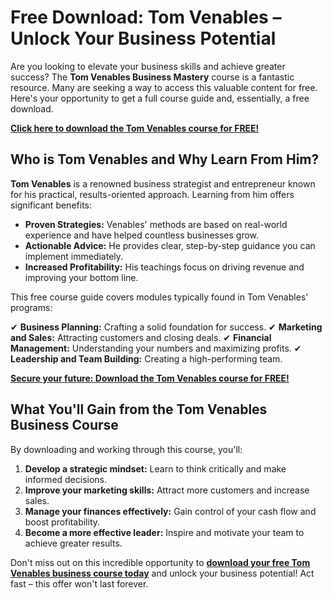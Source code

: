 # Free Download: Tom Venables – Unlock Your Business Potential

Are you looking to elevate your business skills and achieve greater success? The **Tom Venables Business Mastery** course is a fantastic resource. Many are seeking a way to access this valuable content for free. Here's your opportunity to get a full course guide and, essentially, a free download.

[**Click here to download the Tom Venables course for FREE!**](https://udemywork.com/tom-venables)

## Who is Tom Venables and Why Learn From Him?

**Tom Venables** is a renowned business strategist and entrepreneur known for his practical, results-oriented approach. Learning from him offers significant benefits:

*   **Proven Strategies:** Venables' methods are based on real-world experience and have helped countless businesses grow.
*   **Actionable Advice:** He provides clear, step-by-step guidance you can implement immediately.
*   **Increased Profitability:** His teachings focus on driving revenue and improving your bottom line.

This free course guide covers modules typically found in Tom Venables' programs:

✔ **Business Planning:** Crafting a solid foundation for success.
✔ **Marketing and Sales:** Attracting customers and closing deals.
✔ **Financial Management:** Understanding your numbers and maximizing profits.
✔ **Leadership and Team Building:** Creating a high-performing team.

[**Secure your future: Download the Tom Venables course for FREE!**](https://udemywork.com/tom-venables)

## What You'll Gain from the Tom Venables Business Course

By downloading and working through this course, you'll:

1.  **Develop a strategic mindset:** Learn to think critically and make informed decisions.
2.  **Improve your marketing skills:** Attract more customers and increase sales.
3.  **Manage your finances effectively:** Gain control of your cash flow and boost profitability.
4.  **Become a more effective leader:** Inspire and motivate your team to achieve greater results.

Don't miss out on this incredible opportunity to **[download your free Tom Venables business course today](https://udemywork.com/tom-venables)** and unlock your business potential! Act fast – this offer won't last forever.
